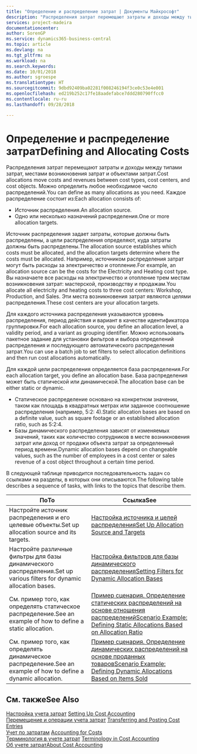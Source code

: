 ```yaml
---
title: "Определение и распределение затрат | Документы Майкрософт"
description: "Распределения затрат перемещают затраты и доходы между типами затрат, местами возникновения затрат и объектами затрат. Можно определить любое необходимое число распределений."
services: project-madeira
documentationcenter: 
author: SorenGP
ms.service: dynamics365-business-central
ms.topic: article
ms.devlang: na
ms.tgt_pltfrm: na
ms.workload: na
ms.search.keywords: 
ms.date: 10/01/2018
ms.author: sgroespe
ms.translationtype: HT
ms.sourcegitcommit: 9dbd92409ba02281f008246194f3ce0c53e4e001
ms.openlocfilehash: ed219b252c17fe18aadefabce7ddd280790ffcc0
ms.contentlocale: ru-ru
ms.lasthandoff: 09/28/2018

---
```

# <a name="defining-and-allocating-costs"></a><span data-ttu-id="ecf77-104">Определение и распределение затрат</span><span class="sxs-lookup"><span data-stu-id="ecf77-104">Defining and Allocating Costs</span></span>
<span data-ttu-id="ecf77-105">Распределения затрат перемещают затраты и доходы между типами затрат, местами возникновения затрат и объектами затрат.</span><span class="sxs-lookup"><span data-stu-id="ecf77-105">Cost allocations move costs and revenues between cost types, cost centers, and cost objects.</span></span> <span data-ttu-id="ecf77-106">Можно определить любое необходимое число распределений.</span><span class="sxs-lookup"><span data-stu-id="ecf77-106">You can define as many allocations as you need.</span></span> <span data-ttu-id="ecf77-107">Каждое распределение состоит из:</span><span class="sxs-lookup"><span data-stu-id="ecf77-107">Each allocation consists of:</span></span>  

-   <span data-ttu-id="ecf77-108">Источник распределения.</span><span class="sxs-lookup"><span data-stu-id="ecf77-108">An allocation source.</span></span>  
-   <span data-ttu-id="ecf77-109">Одно или несколько назначений распределения.</span><span class="sxs-lookup"><span data-stu-id="ecf77-109">One or more allocation targets.</span></span>  

<span data-ttu-id="ecf77-110">Источник распределения задает затраты, которые должны быть распределены, а цели распределения определяют, куда затраты должны быть распределены.</span><span class="sxs-lookup"><span data-stu-id="ecf77-110">The allocation source establishes which costs must be allocated, and the allocation targets determine where the costs must be allocated.</span></span> <span data-ttu-id="ecf77-111">Например, источником распределения затрат могут быть расходы за электричество и отопление.</span><span class="sxs-lookup"><span data-stu-id="ecf77-111">For example, an allocation source can be the costs for the Electricity and Heating cost type.</span></span> <span data-ttu-id="ecf77-112">Вы назначаете все расходы на электричество и отопление трем местам возникновения затрат: мастерской, производству и продажам.</span><span class="sxs-lookup"><span data-stu-id="ecf77-112">You allocate all electricity and heating costs to three cost centers: Workshop, Production, and Sales.</span></span> <span data-ttu-id="ecf77-113">Эти места возникновения затрат являются целями распределения.</span><span class="sxs-lookup"><span data-stu-id="ecf77-113">These cost centers are your allocation targets.</span></span>  

<span data-ttu-id="ecf77-114">Для каждого источника распределения указываются уровень распределения, период действия и вариант в качестве идентификатора группировки.</span><span class="sxs-lookup"><span data-stu-id="ecf77-114">For each allocation source, you define an allocation level, a validity period, and a variant as grouping identifier.</span></span> <span data-ttu-id="ecf77-115">Можно использовать пакетное задание для установки фильтров и выбора определений распределения и последующего автоматического распределения затрат.</span><span class="sxs-lookup"><span data-stu-id="ecf77-115">You can use a batch job to set filters to select allocation definitions and then run cost allocations automatically.</span></span>  

<span data-ttu-id="ecf77-116">Для каждой цели распределения определяется база распределения.</span><span class="sxs-lookup"><span data-stu-id="ecf77-116">For each allocation target, you define an allocation base.</span></span> <span data-ttu-id="ecf77-117">База распределения может быть статической или динамической.</span><span class="sxs-lookup"><span data-stu-id="ecf77-117">The allocation base can be either static or dynamic.</span></span>  

-   <span data-ttu-id="ecf77-118">Статическое распределение основано на конкретном значении, таком как площадь в квадратных метрах или заданное соотношение распределения (например, 5:2: 4).</span><span class="sxs-lookup"><span data-stu-id="ecf77-118">Static allocation bases are based on a definite value, such as square footage or an established allocation ratio, such as 5:2:4.</span></span>  
-   <span data-ttu-id="ecf77-119">Базы динамического распределения зависят от изменяемых значений, таких как количество сотрудников в месте возникновения затрат или доход от продажи объекта затрат за определенный период времени.</span><span class="sxs-lookup"><span data-stu-id="ecf77-119">Dynamic allocation bases depend on changeable values, such as the number of employees in a cost center or sales revenue of a cost object throughout a certain time period.</span></span>  

<span data-ttu-id="ecf77-120">В следующей таблице приводится последовательность задач со ссылками на разделы, в которых они описываются.</span><span class="sxs-lookup"><span data-stu-id="ecf77-120">The following table describes a sequence of tasks, with links to the topics that describe them.</span></span>

|<span data-ttu-id="ecf77-121">По</span><span class="sxs-lookup"><span data-stu-id="ecf77-121">To</span></span>|<span data-ttu-id="ecf77-122">Ссылка</span><span class="sxs-lookup"><span data-stu-id="ecf77-122">See</span></span>|  
|--------|---------|  
|<span data-ttu-id="ecf77-123">Настройте источник распределения и его целевые объекты.</span><span class="sxs-lookup"><span data-stu-id="ecf77-123">Set up allocation source and its targets.</span></span>|[<span data-ttu-id="ecf77-124">Настройка источника и целей распределения</span><span class="sxs-lookup"><span data-stu-id="ecf77-124">Set Up Allocation Source and Targets</span></span>](finance-how-to-set-up-allocation-source-and-targets.md)|  
|<span data-ttu-id="ecf77-125">Настройте различные фильтры для базы динамического распределения.</span><span class="sxs-lookup"><span data-stu-id="ecf77-125">Set up various filters for dynamic allocation bases.</span></span>|[<span data-ttu-id="ecf77-126">Настройка фильтров для базы динамического распределения</span><span class="sxs-lookup"><span data-stu-id="ecf77-126">Setting Filters for Dynamic Allocation Bases</span></span>](finance-setting-filters-for-dynamic-allocation-bases.md)|  
|<span data-ttu-id="ecf77-127">См. пример того, как определять статическое распределение.</span><span class="sxs-lookup"><span data-stu-id="ecf77-127">See an example of how to define a static allocation.</span></span>|[<span data-ttu-id="ecf77-128">Пример сценария. Определение статических распределений на основе отношения распределений</span><span class="sxs-lookup"><span data-stu-id="ecf77-128">Scenario Example: Defining Static Allocations Based on Allocation Ratio</span></span>](finance-scenario-example-defining-static-allocations-based-on-allocation-ratio.md)|  
|<span data-ttu-id="ecf77-129">См. пример того, как определять динамическое распределение.</span><span class="sxs-lookup"><span data-stu-id="ecf77-129">See an example of how to define a dynamic allocation.</span></span>|[<span data-ttu-id="ecf77-130">Пример сценария. Определение динамических распределений на основе проданных товаров</span><span class="sxs-lookup"><span data-stu-id="ecf77-130">Scenario Example: Defining Dynamic Allocations Based on Items Sold</span></span>](finance-scenario-example-defining-dynamic-allocations-based-on-items-sold.md)|  

## <a name="see-also"></a><span data-ttu-id="ecf77-131">См. также</span><span class="sxs-lookup"><span data-stu-id="ecf77-131">See Also</span></span>  
 <span data-ttu-id="ecf77-132">[Настройка учета затрат](finance-set-up-cost-accounting.md) </span><span class="sxs-lookup"><span data-stu-id="ecf77-132">[Setting Up Cost Accounting](finance-set-up-cost-accounting.md) </span></span>  
 <span data-ttu-id="ecf77-133">[Перемещение и операции учета затрат](finance-transfer-and-post-cost-entries.md) </span><span class="sxs-lookup"><span data-stu-id="ecf77-133">[Transferring and Posting Cost Entries](finance-transfer-and-post-cost-entries.md) </span></span>  
 <span data-ttu-id="ecf77-134">[Учет по затратам](finance-manage-cost-accounting.md) </span><span class="sxs-lookup"><span data-stu-id="ecf77-134">[Accounting for Costs](finance-manage-cost-accounting.md) </span></span>  
 <span data-ttu-id="ecf77-135">[Терминология в учете затрат](finance-terminology-in-cost-accounting.md) </span><span class="sxs-lookup"><span data-stu-id="ecf77-135">[Terminology in Cost Accounting](finance-terminology-in-cost-accounting.md) </span></span>  
 [<span data-ttu-id="ecf77-136">Об учете затрат</span><span class="sxs-lookup"><span data-stu-id="ecf77-136">About Cost Accounting</span></span>](finance-about-cost-accounting.md)

